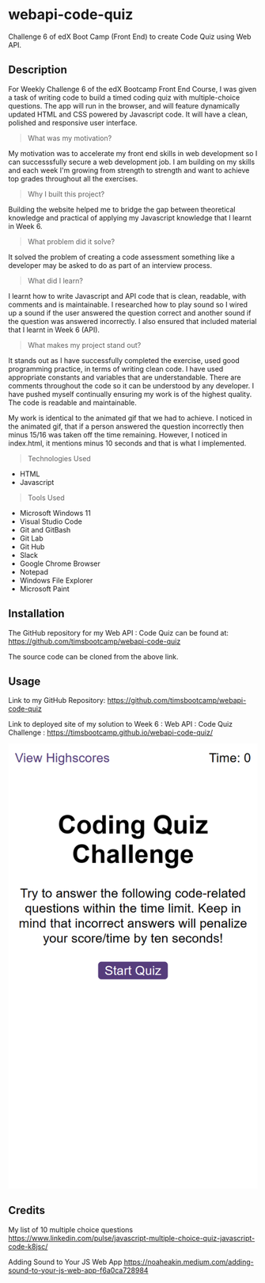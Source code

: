 # webapi-code-quiz
Challenge 6 of edX Boot Camp (Front End) to create Code Quiz using Web API.

## Description

For Weekly Challenge 6 of the edX Bootcamp Front End Course, I was given a task of writing code to build a timed coding quiz with multiple-choice questions. The app will run in the browser, and will feature dynamically updated HTML and CSS powered by Javascript code. It will have a clean, polished and responsive user interface.


> What was my motivation?

My motivation was to accelerate my front end skills in web development so I can successsfully secure a web development job. 
I am building on my skills and each week I'm growing from strength to strength and want to achieve top grades throughout 
all the exercises.


>Why I built this project?

Building the website helped me to bridge the gap between theoretical knowledge and practical of applying
my Javascript knowledge that I learnt in Week 6.


> What problem did it solve?

It solved the problem of creating a code assessment something like a developer may be asked to do as part of an interview process.


> What did I learn?

I learnt how to write Javascript and API code that is clean, readable, with comments and is maintainable. I researched 
how to play sound so I wired up a sound if the user answered the question correct and another sound if the question
was answered incorrectly. I also ensured that included material that I learnt in Week 6 (API).


> What makes my project stand out? 

It stands out as I have successfully completed the exercise, used good programming practice, in terms of writing clean code.
I have used appropriate constants and variables that are understandable. There are comments throughout the code
so it can be understood by any developer.  I have pushed myself continually ensuring my work is of the highest quality. The 
code is readable and maintainable. 

My work is identical to the animated gif that we had to achieve. I noticed in the animated gif, that if a person answered the question incorrectly then minus 15/16 was taken off the time remaining. However, I noticed in index.html, it mentions minus 10 seconds and that is what I implemented.


> Technologies Used

* HTML
* Javascript


> Tools Used

* Microsoft Windows 11
* Visual Studio Code
* Git and GitBash
* Git Lab
* Git Hub
* Slack
* Google Chrome Browser
* Notepad
* Windows File Explorer
* Microsoft Paint



## Installation

The GitHub repository for my Web API : Code Quiz can be found at: https://github.com/timsbootcamp/webapi-code-quiz

The source code can be cloned from the above link. 


## Usage

Link to my GitHub Repository: https://github.com/timsbootcamp/webapi-code-quiz

Link to deployed site of my solution to Week 6 : Web API : Code Quiz Challenge : https://timsbootcamp.github.io/webapi-code-quiz/

![screenshot](screenshot.png)


## Credits

My list of 10 multiple choice questions 
https://www.linkedin.com/pulse/javascript-multiple-choice-quiz-javascript-code-k8jsc/


Adding Sound to Your JS Web App
https://noaheakin.medium.com/adding-sound-to-your-js-web-app-f6a0ca728984

